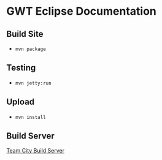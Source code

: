 # GWT Eclipse Documentation

## Build Site

* `mvn package`

## Testing

* `mvn jetty:run`

## Upload

* `mvn install`

## Build Server

[Team City Build Server](http://gwt-eclipse-plugin.github.io/gwt-eclipse-plugin/)
